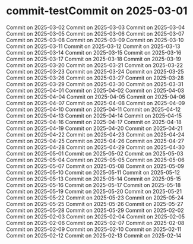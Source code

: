 # commit-testCommit on 2025-03-01
Commit on 2025-03-02
Commit on 2025-03-03
Commit on 2025-03-04
Commit on 2025-03-05
Commit on 2025-03-06
Commit on 2025-03-07
Commit on 2025-03-08
Commit on 2025-03-09
Commit on 2025-03-10
Commit on 2025-03-11
Commit on 2025-03-12
Commit on 2025-03-13
Commit on 2025-03-14
Commit on 2025-03-15
Commit on 2025-03-16
Commit on 2025-03-17
Commit on 2025-03-18
Commit on 2025-03-19
Commit on 2025-03-20
Commit on 2025-03-21
Commit on 2025-03-22
Commit on 2025-03-23
Commit on 2025-03-24
Commit on 2025-03-25
Commit on 2025-03-26
Commit on 2025-03-27
Commit on 2025-03-28
Commit on 2025-03-29
Commit on 2025-03-30
Commit on 2025-03-31
Commit on 2025-04-01
Commit on 2025-04-02
Commit on 2025-04-03
Commit on 2025-04-04
Commit on 2025-04-05
Commit on 2025-04-06
Commit on 2025-04-07
Commit on 2025-04-08
Commit on 2025-04-09
Commit on 2025-04-10
Commit on 2025-04-11
Commit on 2025-04-12
Commit on 2025-04-13
Commit on 2025-04-14
Commit on 2025-04-15
Commit on 2025-04-16
Commit on 2025-04-17
Commit on 2025-04-18
Commit on 2025-04-19
Commit on 2025-04-20
Commit on 2025-04-21
Commit on 2025-04-22
Commit on 2025-04-23
Commit on 2025-04-24
Commit on 2025-04-25
Commit on 2025-04-26
Commit on 2025-04-27
Commit on 2025-04-28
Commit on 2025-04-29
Commit on 2025-04-30
Commit on 2025-05-01
Commit on 2025-05-02
Commit on 2025-05-03
Commit on 2025-05-04
Commit on 2025-05-05
Commit on 2025-05-06
Commit on 2025-05-07
Commit on 2025-05-08
Commit on 2025-05-09
Commit on 2025-05-10
Commit on 2025-05-11
Commit on 2025-05-12
Commit on 2025-05-13
Commit on 2025-05-14
Commit on 2025-05-15
Commit on 2025-05-16
Commit on 2025-05-17
Commit on 2025-05-18
Commit on 2025-05-19
Commit on 2025-05-20
Commit on 2025-05-21
Commit on 2025-05-22
Commit on 2025-05-23
Commit on 2025-05-24
Commit on 2025-05-25
Commit on 2025-05-26
Commit on 2025-05-27
Commit on 2025-05-28
Commit on 2025-05-29
Commit on 2025-02-02
Commit on 2025-02-03
Commit on 2025-02-04
Commit on 2025-02-05
Commit on 2025-02-06
Commit on 2025-02-07
Commit on 2025-02-08
Commit on 2025-02-09
Commit on 2025-02-10
Commit on 2025-02-11
Commit on 2025-02-12
Commit on 2025-02-13
Commit on 2025-02-14
